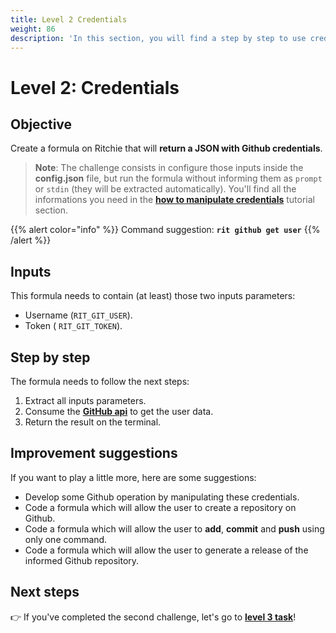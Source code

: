 ```yaml
---
title: Level 2 Credentials
weight: 86
description: 'In this section, you will find a step by step to use credentials on Ritchie.'
---
```


# Level 2: Credentials

## Objective

Create a formula on Ritchie that will **return a JSON with Github credentials**.

> **Note**: The challenge consists in configure those inputs inside the **config.json** file, but run the formula without informing them as `prompt` or `stdin` \(they will be extracted automatically\). You'll find all the informations you need in the [**how to manipulate credentials**](https://docs.ritchiecli.io/how-to/manipulate-credentials) tutorial section.

{{% alert color="info" %}}
Command suggestion: **`rit github get user`**
{{% /alert %}}

## Inputs

This formula needs to contain \(at least\) those two inputs parameters:

* Username \(`RIT_GIT_USER`\). 
* Token \( `RIT_GIT_TOKEN`\).

## Step by step

The formula needs to follow the next steps:

1. Extract all inputs parameters. 
2. Consume the [**GitHub api**](https://docs.github.com/en/free-pro-team@latest/rest/reference/users#get-a-user) to get the user data. 
3. Return the result on the terminal.

## Improvement suggestions

 If you want to play a little more, here are some suggestions:

* Develop some Github operation by manipulating these credentials. 
* Code a formula which will allow the user to create a repository on Github. 
* Code a formula which will allow the user to **add**, **commit** and **push** using only one command.  
* Code a formula which will allow the user to generate a release of the informed Github repository.

## **Next steps** 

👉 If you've completed the second challenge, let's go to [**level 3 task**](/docs-ritchie/challenges/level-3-conditional-inputs/)!
